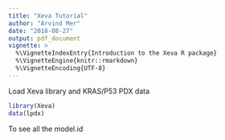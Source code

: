 ```yaml
---
title: "Xeva Tutorial"
author: "Arvind Mer"
date: "2018-08-27"
output: pdf_document
vignette: >
  %\VignetteIndexEntry{Introduction to the Xeva R package}
  %\VignetteEngine{knitr::rmarkdown}
  %\VignetteEncoding{UTF-8}
---
```




Load Xeva library and KRAS/P53 PDX data

```r
library(Xeva)
data(lpdx)
```


To see all the model.id




























